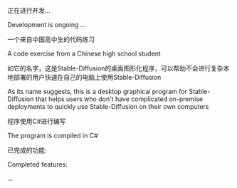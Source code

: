 正在进行开发...

Development is ongoing ...

一个来自中国高中生的代码练习

A code exercise from a Chinese high school student

如它的名字，这是Stable-Diffusion的桌面图形化程序，可以帮助不会进行复杂本地部署的用户快速在自己的电脑上使用Stable-Diffusion

As its name suggests, this is a desktop graphical program for Stable-Diffusion that helps users who don't have complicated on-premise deployments to quickly use Stable-Diffusion on their own computers

程序使用C#进行编写

The program is compiled in C#

已完成的功能:

Completed features:

...
